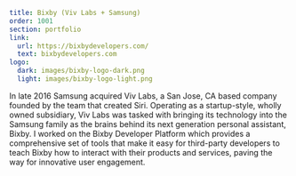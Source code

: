 ```yaml
title: Bixby (Viv Labs + Samsung)
order: 1001
section: portfolio
link:
  url: https://bixbydevelopers.com/
  text: bixbydevelopers.com
logo:
  dark: images/bixby-logo-dark.png
  light: images/bixby-logo-light.png
```
In late 2016 Samsung acquired Viv Labs, a San Jose, CA based company founded by the team that created Siri. Operating as a startup-style, wholly owned subsidiary, Viv Labs was tasked with bringing its technology into the Samsung family as the brains behind its next generation personal assistant, Bixby. I worked on the Bixby Developer Platform which provides a comprehensive set of tools that make it easy for third-party developers to teach Bixby how to interact with their products and services, paving the way for innovative user engagement.
